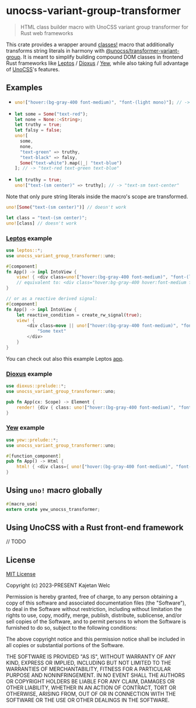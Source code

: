 # unocss-variant-group-transformer

> HTML class builder macro with UnoCSS variant group transformer for Rust web frameworks

This crate provides a wrapper around [classes!](https://crates.io/crates/classes) macro that additionally transforms string literals in harmony with [@unocss/transformer-variant-group](https://github.com/unocss/unocss/tree/main/packages/transformer-variant-group). It is meant to simplify building compound DOM classes in frontend Rust frameworks like [Leptos](https://leptos.dev/) / [Dioxus](https://dioxuslabs.com/) / [Yew](https://yew.rs/), while also taking full advantage of [UnoCSS](https://unocss.dev/)'s features.

## Examples

- ```rust
  uno!["hover:(bg-gray-400 font-medium)", "font-(light mono)"]; // -> "bg-gray-400 hover:font-medium font-light font-mono"
  ```

- ```rust
  let some = Some("text-red");
  let none = None::<String>;
  let truthy = true;
  let falsy = false;
  uno![
    some,
    none,
    "text-green" => truthy,
    "text-black" => falsy,
    Some("text-white").map(|_| "text-blue")
  ]; // -> "text-red text-green text-blue"
  ```

- ```rust
  let truthy = true;
  uno!["text-(sm center)" => truthy]; // -> "text-sm text-center"
  ```

Note that only pure string literals inside the macro's scope are transformed.

```rust
uno![Some("text-(sm center)")] // doesn't work

let class = "text-(sm center)";
uno![class] // doesn't work
```

### [Leptos](https://leptos.dev/) example

```rust
use leptos::*;
use unocss_variant_group_transformer::uno;

#[component]
fn App() -> impl IntoView {
    view! { <div class=uno!["hover:(bg-gray-400 font-medium)", "font-(light mono)"]>"Some text"</div> }
    // equivalent to: <div class="hover:bg-gray-400 hover:font-medium font-light font-mono">Some text</div>
}

// or as a reactive derived signal:
#[component]
fn App() -> impl IntoView {
    let reactive_condition = create_rw_signal(true);
    view! {
        <div class=move || uno!["hover:(bg-gray-400 font-medium)", "font-(light mono)" => reactive_condition()]>
            "Some text"
        </div>
    }
}
```

You can check out also this example Leptos [app](https://github.com/brofrain/unocss-variant-group-transformer-rs/tree/main/examples/leptos).

### [Dioxus](https://dioxuslabs.com/) example

```rust
use dioxus::prelude::*;
use unocss_variant_group_transformer::uno;

pub fn App(cx: Scope) -> Element {
    render! {div { class: uno!["hover:(bg-gray-400 font-medium)", "font-(light mono)"], "Some text" }}
}
```

### [Yew](https://yew.rs/) example

```rust
use yew::prelude::*;
use unocss_variant_group_transformer::uno;

#[function_component]
pub fn App() -> Html {
    html! { <div class={ uno!["hover:(bg-gray-400 font-medium)", "font-(light mono)"] }>{ "Some text" }</div> }
}
```

## Using `uno!` macro globally

```rust
#[macro_use]
extern crate yew_unocss_transformer;
```

## Using UnoCSS with a Rust front-end framework

// TODO

## License

[MIT License](https://opensource.org/licenses/MIT)

Copyright (c) 2023-PRESENT Kajetan Welc

Permission is hereby granted, free of charge, to any person obtaining a copy of this software and associated documentation files (the "Software"), to deal in the Software without restriction, including without limitation the rights to use, copy, modify, merge, publish, distribute, sublicense, and/or sell copies of the Software, and to permit persons to whom the Software is furnished to do so, subject to the following conditions:

The above copyright notice and this permission notice shall be included in all copies or substantial portions of the Software.

THE SOFTWARE IS PROVIDED "AS IS", WITHOUT WARRANTY OF ANY KIND, EXPRESS OR IMPLIED, INCLUDING BUT NOT LIMITED TO THE WARRANTIES OF MERCHANTABILITY, FITNESS FOR A PARTICULAR PURPOSE AND NONINFRINGEMENT. IN NO EVENT SHALL THE AUTHORS OR COPYRIGHT HOLDERS BE LIABLE FOR ANY CLAIM, DAMAGES OR OTHER LIABILITY, WHETHER IN AN ACTION OF CONTRACT, TORT OR OTHERWISE, ARISING FROM, OUT OF OR IN CONNECTION WITH THE SOFTWARE OR THE USE OR OTHER DEALINGS IN THE SOFTWARE.
